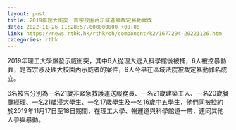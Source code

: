 ```yaml
---
layout: post
title: 2019年理大衝突　首宗校園內示威者被裁定暴動罪成
date: 2022-11-26 11:28:57.000000000 +08:00
link: https://news.rthk.hk/rthk/ch/component/k2/1677294-20221126.htm
categories: rthk
---
```


2019年理工大學爆發示威衝突，其中6人從理大逃入科學館後被捕，6人被控暴動罪，是首宗涉及理大校園內示威者的案件，6人今早在區域法院被裁定暴動罪名成立。

6名被告分別為一名21歲非緊急救護運送服務員、一名21歲建築工人、一名20歲餐廳經理、一名21歲浸大學生、一名17歲學生及一名16歲中五學生，他們同被控約於2019年11月17日至18日期間，在理工大學、暢運道與科學館道一帶，連同其他人參與暴動。
